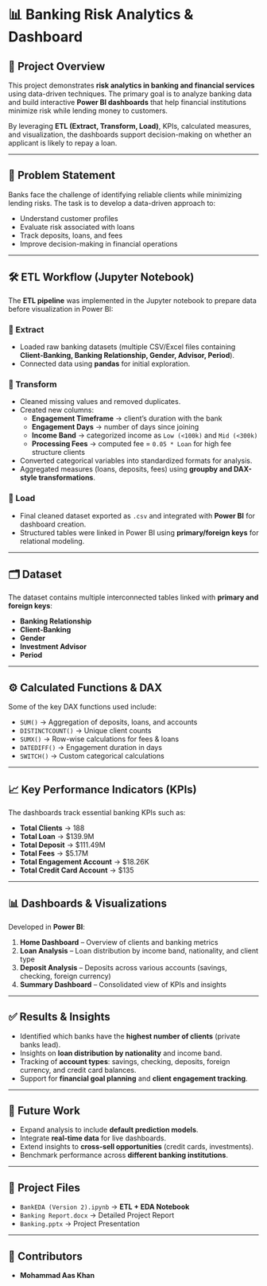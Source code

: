 
# 📊 Banking Risk Analytics & Dashboard

## 📌 Project Overview
This project demonstrates **risk analytics in banking and financial services** using data-driven techniques. The primary goal is to analyze banking data and build interactive **Power BI dashboards** that help financial institutions minimize risk while lending money to customers.  

By leveraging **ETL (Extract, Transform, Load)**, KPIs, calculated measures, and visualization, the dashboards support decision-making on whether an applicant is likely to repay a loan.

---

## 🏦 Problem Statement
Banks face the challenge of identifying reliable clients while minimizing lending risks. The task is to develop a data-driven approach to:
- Understand customer profiles  
- Evaluate risk associated with loans  
- Track deposits, loans, and fees  
- Improve decision-making in financial operations  

---

## 🛠️ ETL Workflow (Jupyter Notebook)
The **ETL pipeline** was implemented in the Jupyter notebook to prepare data before visualization in Power BI:

### 🔹 Extract
- Loaded raw banking datasets (multiple CSV/Excel files containing **Client-Banking, Banking Relationship, Gender, Advisor, Period**).
- Connected data using **pandas** for initial exploration.

### 🔹 Transform
- Cleaned missing values and removed duplicates.  
- Created new columns:  
  - **Engagement Timeframe** → client’s duration with the bank  
  - **Engagement Days** → number of days since joining  
  - **Income Band** → categorized income as `Low (<100k)` and `Mid (<300k)`  
  - **Processing Fees** → computed fee = `0.05 * Loan` for high fee structure clients  
- Converted categorical variables into standardized formats for analysis.  
- Aggregated measures (loans, deposits, fees) using **groupby and DAX-style transformations**.

### 🔹 Load
- Final cleaned dataset exported as `.csv` and integrated with **Power BI** for dashboard creation.  
- Structured tables were linked in Power BI using **primary/foreign keys** for relational modeling.  

---

## 🗂️ Dataset
The dataset contains multiple interconnected tables linked with **primary and foreign keys**:

- **Banking Relationship**  
- **Client-Banking**  
- **Gender**  
- **Investment Advisor**  
- **Period**  

---

## ⚙️ Calculated Functions & DAX
Some of the key DAX functions used include:
- `SUM()` → Aggregation of deposits, loans, and accounts  
- `DISTINCTCOUNT()` → Unique client counts  
- `SUMX()` → Row-wise calculations for fees & loans  
- `DATEDIFF()` → Engagement duration in days  
- `SWITCH()` → Custom categorical calculations  

---

## 📈 Key Performance Indicators (KPIs)
The dashboards track essential banking KPIs such as:
- **Total Clients** → 188  
- **Total Loan** → $139.9M  
- **Total Deposit** → $111.49M  
- **Total Fees** → $5.17M  
- **Total Engagement Account** → $18.26K  
- **Total Credit Card Account** → $135  

---

## 📊 Dashboards & Visualizations
Developed in **Power BI**:
1. **Home Dashboard** – Overview of clients and banking metrics  
2. **Loan Analysis** – Loan distribution by income band, nationality, and client type  
3. **Deposit Analysis** – Deposits across various accounts (savings, checking, foreign currency)  
4. **Summary Dashboard** – Consolidated view of KPIs and insights  

---

## ✅ Results & Insights
- Identified which banks have the **highest number of clients** (private banks lead).  
- Insights on **loan distribution by nationality** and income band.  
- Tracking of **account types**: savings, checking, deposits, foreign currency, and credit card balances.  
- Support for **financial goal planning** and **client engagement tracking**.  

---

## 🔮 Future Work
- Expand analysis to include **default prediction models**.  
- Integrate **real-time data** for live dashboards.  
- Extend insights to **cross-sell opportunities** (credit cards, investments).  
- Benchmark performance across **different banking institutions**.  

---

## 📂 Project Files
- `BankEDA (Version 2).ipynb` → **ETL + EDA Notebook**  
- `Banking Report.docx` → Detailed Project Report  
- `Banking.pptx` → Project Presentation  

---

## 👥 Contributors
- **Mohammad Aas Khan** 
